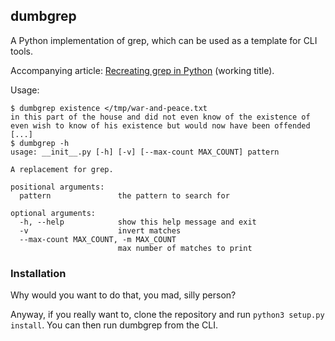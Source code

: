 ## dumbgrep
A Python implementation of grep, which can be used as a template for CLI tools.

Accompanying article: [Recreating grep in Python](https://kevingal.com/blog/cli-tools.html) (working title).

Usage:

```
$ dumbgrep existence </tmp/war-and-peace.txt
in this part of the house and did not even know of the existence of
even wish to know of his existence but would now have been offended
[...]
$ dumbgrep -h
usage: __init__.py [-h] [-v] [--max-count MAX_COUNT] pattern

A replacement for grep.

positional arguments:
  pattern               the pattern to search for

optional arguments:
  -h, --help            show this help message and exit
  -v                    invert matches
  --max-count MAX_COUNT, -m MAX_COUNT
                        max number of matches to print
```

### Installation
Why would you want to do that, you mad, silly person?

Anyway, if you really want to, clone the repository and run `python3 setup.py install`. You can then run dumbgrep from the CLI.
